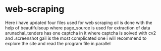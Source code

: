 # web-scraping
Here i have updated four files used for web scraping 
oil is done with the help of beautifulsoup where page_source is used for extraction of data
arunachal_tenders has one captcha in it where captcha is solved with cv2 and .screenshot
gail is the most complicated one i will recommend to explore the site and read the program file in parallel 
